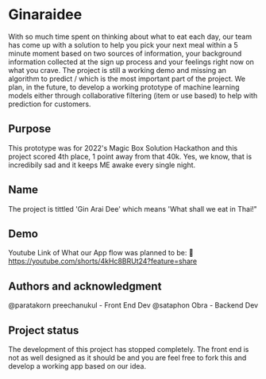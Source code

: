 # Ginaraidee
With so much time spent on thinking about what to eat each day, our team has come up with a solution to help you pick your next meal within a 5 minute moment based on two sources of information, your background information collected at the sign up process and your feelings right now on what you crave. The project is still a working demo and missing an algorithm to predict / which is the most important part of the project. We plan, in the future, to develop a working prototype of machine learning models either through collaborative filtering (item or use based) to help with prediction for customers. 

## Purpose
This prototype was for 2022's Magic Box Solution Hackathon and this project scored 4th place, 1 point away from that 40k. Yes, we know, that is incredibily sad and it keeps ME awake every single night. 

## Name
The project is tittled 'Gin Arai Dee' which means 'What shall we eat in Thai!"

## Demo
Youtube Link of What our App flow was planned to be: 🌮
https://youtube.com/shorts/4kHc8BRUt24?feature=share

## Authors and acknowledgment
@paratakorn preechanukul - Front End Dev
@sataphon Obra - Backend Dev

## Project status
The development of this project has stopped completely. The front end is not as well designed as it should be and you are feel free to fork this and develop a working app based on our idea. 
